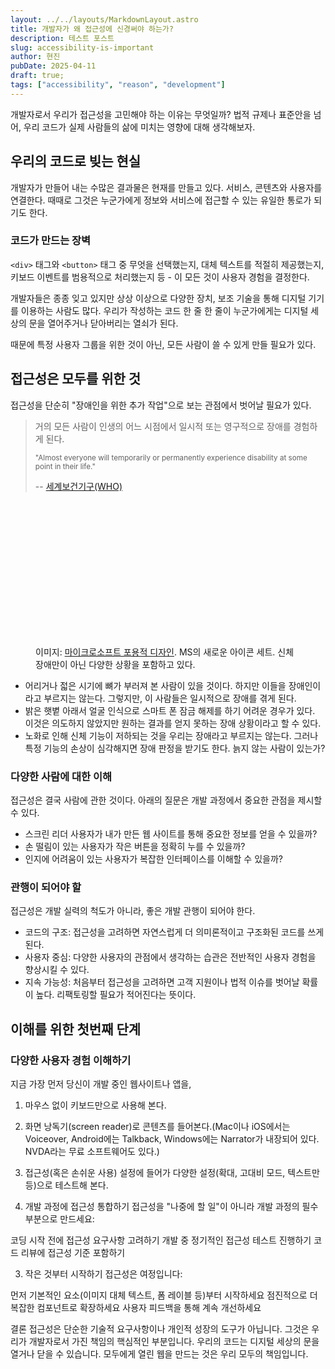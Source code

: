 ```yaml
---
layout: ../../layouts/MarkdownLayout.astro
title: 개발자가 왜 접근성에 신경써야 하는가?
description: 테스트 포스트
slug: accessibility-is-important
author: 현진
pubDate: 2025-04-11
draft: true;
tags: ["accessibility", "reason", "development"]
---
```


개발자로서 우리가 접근성을 고민해야 하는 이유는 무엇일까? 법적 규제나 표준안을 넘어, 우리 코드가 실제 사람들의 삶에 미치는 영향에 대해 생각해보자.

## 우리의 코드로 빚는 현실
개발자가 만들어 내는 수많은 결과물은 현재를 만들고 있다. 서비스, 콘텐츠와 사용자를 연결한다. 때때로 그것은 누군가에게 정보와 서비스에 접근할 수 있는 유일한 통로가 되기도 한다.

### 코드가 만드는 장벽
`<div>` 태그와 `<button>` 태그 중 무엇을 선택했는지, 대체 텍스트를 적절히 제공했는지, 키보드 이벤트를 범용적으로 처리했는지 등 - 이 모든 것이 사용자 경험을 결정한다.

개발자들은 종종 잊고 있지만 상상 이상으로 다양한 장치, 보조 기술을 통해 디지털 기기를 이용하는 사람도 많다. 우리가 작성하는 코드 한 줄 한 줄이 누군가에게는 디지털 세상의 문을 열어주거나 닫아버리는 열쇠가 된다.

때문에 특정 사용자 그룹을 위한 것이 아닌, 모든 사람이 쓸 수 있게 만들 필요가 있다.


## 접근성은 모두를 위한 것
접근성을 단순히 "장애인을 위한 추가 작업"으로 보는 관점에서 벗어날 필요가 있다.

> 거의 모든 사람이 인생의 어느 시점에서 일시적 또는 영구적으로 장애를 경험하게 된다.
>
> <small>"Almost everyone will temporarily or permanently experience disability at some point in their life."</small>
>
> -- [세계보건기구(WHO)](https://www.who.int/southeastasia/activities/strengthening-disability-inclusion-in-health-services "World Health Organization")

<figure>
	<svg role="img" aria-label="다양한 사람들이 다양한 옷차림으로 모여 있고, 눈에 띄는 장애가 있는 사람들도 있다." viewBox="0 0 712 388" fill="none" xmlns="http://www.w3.org/2000/svg">
		<title>다양한 사람들이 다양한 옷차림으로 모여 있고, 눈에 띄는 장애가 있는 사람들도 있다.</title>
		<g clip-path="url(#clip0_666_21511)">
			<path d="M331.394 35.7058V43.2174C331.394 54.21 340.38 63.0041 351.383 63.0041C362.386 63.0041 371.371 54.0268 371.371 43.2174V33.1409" stroke-miterlimit="10"></path>
			<path d="M371.371 40.6525V33.141C371.371 22.1483 362.386 13.3542 351.383 13.3542C340.38 13.3542 331.394 22.3315 331.394 33.141V43.2174" stroke-miterlimit="10"></path>
			<path d="M336.346 105.509V165.419M366.237 165.419V83.1572" stroke-miterlimit="10"></path>
			<path d="M380.863 128.312V93.5019C380.863 77.013 367.476 63.6387 350.972 63.6387C334.467 63.6387 321.081 77.013 321.081 93.5019V105.96H356.107" stroke-miterlimit="10"></path>
			<path d="M336.346 127.86H366.237" stroke-miterlimit="10"></path>
			<path d="M336.346 117.967H366.237" stroke-miterlimit="10"></path>
			<path d="M331.394 35.5225C331.394 42.6677 336.712 48.8968 344.047 51.4617C344.231 49.6296 345.698 48.164 347.165 48.164H355.417C357.067 48.164 358.351 49.6296 358.535 51.4617C366.237 49.08 371.188 42.8509 371.188 35.5225" stroke-miterlimit="10"></path>
			<path d="M371.188 33.1409H331.394" stroke-miterlimit="10"></path>
			<path d="M635.991 80.5925V113.021M665.882 113.021V80.5925" stroke-miterlimit="10"></path>
			<path d="M640.943 122.914V155.342M660.932 155.342V122.914" stroke-miterlimit="10"></path>
			<path d="M620.957 122.914V91.5848C620.957 75.8287 632.51 62.0879 648.281 60.8055C666.069 59.3398 680.923 73.2638 680.923 90.6687V123.097" stroke-miterlimit="10"></path>
			<path d="M660.748 63.0039C660.748 68.5002 656.347 72.8973 650.846 72.8973C645.344 72.8973 640.943 68.5002 640.943 63.0039" stroke-miterlimit="10"></path>
			<path d="M628.472 100.562V165.419" stroke-miterlimit="10"></path>
			<path d="M673.402 100.562V165.419" stroke-miterlimit="10"></path>
			<path d="M623.338 132.808H627.006" stroke-miterlimit="10"></path>
			<path d="M674.686 132.808H678.353" stroke-miterlimit="10"></path>
			<path d="M630.856 113.021H670.834" stroke-miterlimit="10"></path>
			<path d="M633.424 155.342H668.266" stroke-miterlimit="10"></path>
			<path d="M531.097 107.891V90.4858C531.097 73.9969 517.71 60.6226 501.205 60.6226C484.701 60.6226 471.314 73.9969 471.314 90.4858" stroke-miterlimit="10"></path>
			<path d="M491.12 140.319V165.236M511.108 165.236V140.319" stroke-miterlimit="10" stroke-linejoin="round"></path>
			<path d="M511.107 63.0039C511.107 68.5002 506.706 72.8973 501.205 72.8973C495.703 72.8973 491.302 68.5002 491.302 63.0039" stroke-miterlimit="10" stroke-linecap="round" stroke-linejoin="round"></path>
			<path d="M501.021 73.0812V95.4328" stroke-miterlimit="10"></path>
			<path d="M516.059 85.5391V102.944L521.01 140.319H481.033L486.167 102.944" stroke-miterlimit="10"></path>
			<path d="M483.6 35.7061V43.2177C483.6 52.9278 491.485 60.6226 501.021 60.6226C510.74 60.6226 518.442 52.7446 518.442 43.2177V35.7061" stroke-miterlimit="10"></path>
			<path d="M476.083 45.5993V32.5913C476.083 19.217 487.636 8.22437 501.023 8.22437C514.41 8.22437 525.963 19.0338 525.963 32.5913V45.5993" stroke-miterlimit="10"></path>
			<path d="M486.168 100.562H496.071" stroke-miterlimit="10"></path>
			<path d="M506.158 100.562H513.493" stroke-miterlimit="10"></path>
			<path d="M473.698 35.8889H528.53" stroke-miterlimit="10"></path>
			<path d="M486.169 102.761C486.169 111.005 479.567 117.601 471.315 117.601C463.063 117.601 456.461 111.005 456.461 102.761C456.461 94.5162 463.063 87.9207 471.315 87.9207C479.384 88.1039 486.169 94.6994 486.169 102.761Z" stroke-miterlimit="10"></path>
			<path d="M531.097 115.402V165.235" stroke-miterlimit="10"></path>
			<path d="M501.021 35.7054V10.7888" stroke-miterlimit="10"></path>
			<path d="M523.579 122.914H538.433" stroke-miterlimit="10"></path>
			<path d="M476.083 50.5463V60.6228" stroke-miterlimit="10"></path>
			<path d="M525.961 50.5463V60.6228" stroke-miterlimit="10"></path>
			<path d="M501.023 105.509C503.758 105.509 505.974 103.294 505.974 100.562C505.974 97.8303 503.758 95.6156 501.023 95.6156C498.289 95.6156 496.072 97.8303 496.072 100.562C496.072 103.294 498.289 105.509 501.023 105.509Z" stroke-miterlimit="10"></path>
			<path d="M525.045 10.9727C524.128 13.7208 521.561 15.5529 518.443 15.5529" stroke-miterlimit="10"></path>
			<path d="M476.083 10.9727C477 13.7208 479.567 15.5529 482.685 15.5529" stroke-miterlimit="10"></path>
			<path d="M493.686 48.1647C494.969 51.096 497.903 53.1113 501.204 53.1113C504.505 53.1113 507.439 51.096 508.723 48.1647H493.686Z" class="fills"></path>
			<path d="M44.2168 48.1647C45.5005 51.096 48.4346 53.1113 51.7354 53.1113C55.0363 53.1113 57.9704 51.096 59.2541 48.1647H44.2168Z" class="fills"></path>
			<path d="M321.307 93.0507H348.814" stroke-miterlimit="10"></path>
			<path d="M348.266 105.509V65.5688" stroke-miterlimit="10"></path>
			<path d="M64.2065 93.0507C66.9573 93.0507 69.1579 95.2492 69.1579 97.9973C69.1579 100.746 66.9573 102.944 64.2065 102.944" stroke-miterlimit="10"></path>
			<path d="M36.6997 80.5925V165.236" stroke-miterlimit="10"></path>
			<path d="M21.8452 127.861V90.4858C21.8452 73.9969 35.2321 60.6226 51.7364 60.6226C68.2408 60.6226 81.6278 73.9969 81.6278 90.4858V110.456H64.2065" stroke-miterlimit="10"></path>
			<path d="M36.6997 120.349H66.7743V165.236" stroke-miterlimit="10"></path>
			<path d="M31.7485 30.5758V40.6524C31.7485 51.645 40.7342 60.439 51.7372 60.439C62.74 60.439 71.7258 51.4618 71.7258 40.6524V28.0109" stroke-miterlimit="10"></path>
			<path d="M31.7485 31.3085V13.5372L35.9663 8.95691L39.8173 12.9875L43.8517 8.95691L47.8861 12.9875L51.7372 8.95691L55.7715 12.9875L59.8059 8.95691L63.8403 12.9875L67.6915 8.95691L71.7258 12.9875V30.7589" stroke-miterlimit="10"></path>
			<path d="M31.7485 25.6295H71.7258" stroke-miterlimit="10"></path>
			<path d="M61.6389 93.0507H49.1689V110.456H61.6389V93.0507Z" stroke-miterlimit="10"></path>
			<path d="M36.6997 130.425H66.7743" stroke-miterlimit="10"></path>
			<path d="M64.2065 63.0039L51.7366 73.0805L39.2666 63.0039" stroke-miterlimit="10" stroke-linejoin="bevel"></path>
			<path d="M186.52 80.5925V165.419M216.411 165.419V80.5925" stroke-miterlimit="10"></path>
			<path d="M171.67 127.861V90.4858C171.67 73.9969 185.057 60.6226 201.562 60.6226C218.066 60.6226 231.453 73.9969 231.453 90.4858V127.861" stroke-miterlimit="10"></path>
			<path d="M186.52 125.479H216.595" stroke-miterlimit="10"></path>
			<path d="M186.52 113.021H216.595" stroke-miterlimit="10"></path>
			<path d="M181.573 30.576V40.6526C181.573 51.6452 190.558 60.4392 201.561 60.4392C212.564 60.4392 221.55 51.462 221.55 40.6526V30.576" stroke-miterlimit="10"></path>
			<path d="M201.561 10.7888C190.558 10.7888 181.573 19.7661 181.573 30.5755V40.652" stroke-miterlimit="10"></path>
			<path d="M196.607 43.2176C193.856 43.2176 191.656 41.019 191.656 38.2709C191.656 35.5227 193.856 33.3242 196.607 33.3242" stroke-miterlimit="10"></path>
			<path d="M211.461 63.0039C211.461 68.5002 207.06 72.8973 201.558 72.8973C196.057 72.8973 191.656 68.5002 191.656 63.0039" stroke-miterlimit="10" stroke-linecap="round" stroke-linejoin="round"></path>
			<path d="M189.09 14.2698C189.09 14.453 189.273 14.453 189.273 14.6362C195.692 23.4303 206.144 29.2931 217.881 29.2931C221.182 29.2931 224.483 28.7435 227.6 27.8274C225.216 18.1172 215.13 10.7888 203.21 10.7888H199.176" stroke-miterlimit="10"></path>
			<path d="M216.597 52.928C213.296 52.928 210.362 50.9127 209.078 47.9813H219.164" class="fills"></path>
			<path d="M635.991 53.1113C639.292 53.1113 642.226 51.096 643.51 48.1647H633.424" class="fills"></path>
			<path d="M630.856 35.7061V40.8359C630.856 51.8285 639.842 60.6226 650.845 60.6226C661.848 60.6226 670.834 51.6453 670.834 40.8359V35.7061" stroke-miterlimit="10"></path>
			<path d="M670.834 35.706H613.435V32.9578C613.435 32.9578 620.037 25.8126 630.856 25.8126" stroke-miterlimit="10"></path>
			<path d="M631.224 28.1943V13.3542H653.963C663.315 13.3542 670.834 21.2323 670.834 30.576V35.5227" stroke-miterlimit="10"></path>
			<path d="M461.229 298.979V297.513C461.229 281.024 474.065 266.917 490.57 266.55H496.071" stroke-miterlimit="10"></path>
			<path d="M476.266 246.581C476.266 257.757 485.252 266.551 496.255 266.551C507.258 266.551 516.243 257.574 516.243 246.764V236.688" stroke-miterlimit="10"></path>
			<path d="M493.687 236.688H521.195C521.195 226.794 512.209 216.901 501.206 216.901C501.206 216.901 496.805 216.718 496.255 216.718C485.252 216.718 476.266 225.695 476.266 236.505V246.581" stroke-miterlimit="10"></path>
			<path d="M31.9312 246.581V254.276C31.9312 265.268 40.9169 274.062 51.9198 274.062C62.9228 274.062 71.9085 265.085 71.9085 254.276V244.199" stroke-miterlimit="10"></path>
			<path d="M71.9085 251.711V244.199C71.9085 233.206 62.9228 224.412 51.9198 224.412C40.9169 224.412 31.9312 233.39 31.9312 244.199V254.276" stroke-miterlimit="10"></path>
			<path d="M66.7749 373.912V289.086" stroke-miterlimit="10"></path>
			<path d="M36.8823 289.086V373.912" stroke-miterlimit="10"></path>
			<path d="M70.0728 275.161C77.2247 280.658 81.8092 289.269 81.8092 298.979V336.354" stroke-miterlimit="10"></path>
			<path d="M21.8452 336.354V298.979C21.8452 290.002 25.6962 282.124 31.9312 276.628" stroke-miterlimit="10"></path>
			<path d="M36.8823 333.971H66.7735" stroke-miterlimit="10"></path>
			<path d="M36.8823 323.896H66.7735" stroke-miterlimit="10"></path>
			<path d="M69.3421 261.603L77.5942 266.183V269.115L51.7374 291.649L26.064 269.115V266.183L33.9494 261.786" stroke-miterlimit="10"></path>
			<path d="M51.7368 291.651V333.972" stroke-miterlimit="10"></path>
			<path d="M31.9312 244.199H71.7251" stroke-miterlimit="10"></path>
			<path d="M31.9312 251.527H71.7251" stroke-miterlimit="10"></path>
			<path d="M494.971 371.347C513.606 371.347 528.713 356.255 528.713 337.637C528.713 319.019 513.606 303.926 494.971 303.926C476.335 303.926 461.229 319.019 461.229 337.637C461.229 356.255 476.335 371.347 494.971 371.347Z" stroke-miterlimit="10"></path>
			<path d="M503.59 266.733V306.49" stroke-miterlimit="10"></path>
			<path d="M463.796 304.109H526.146" stroke-miterlimit="10"></path>
			<path d="M488.735 291.651H501.205" stroke-miterlimit="10"></path>
			<path d="M488.735 279.192H501.205" stroke-miterlimit="10"></path>
			<path d="M471.132 361.453L518.811 314.002" stroke-miterlimit="10"></path>
			<path d="M471.132 314.002L518.811 361.453" stroke-miterlimit="10"></path>
			<path d="M528.711 333.971L550.533 356.506L558.419 348.811" stroke-miterlimit="10"></path>
			<path d="M537.332 371.347C540.776 371.347 543.567 368.558 543.567 365.118C543.567 361.677 540.776 358.888 537.332 358.888C533.889 358.888 531.097 361.677 531.097 365.118C531.097 368.558 533.889 371.347 537.332 371.347Z" stroke-miterlimit="10"></path>
			<path d="M445.641 266.733H461.228V338.918" stroke-miterlimit="10"></path>
			<path d="M59.4385 284.139V298.979" stroke-miterlimit="10"></path>
			<path d="M44.2168 284.139V298.979" stroke-miterlimit="10"></path>
			<path d="M51.92 224.228C56.0725 224.228 59.4387 220.865 59.4387 216.716C59.4387 212.568 56.0725 209.205 51.92 209.205C47.7676 209.205 44.4014 212.568 44.4014 216.716C44.4014 220.865 47.7676 224.228 51.92 224.228Z" stroke-miterlimit="10"></path>
			<path d="M186.706 286.52V371.347M216.597 371.347V286.52" stroke-miterlimit="10"></path>
			<path d="M186.706 331.407H216.597" stroke-miterlimit="10"></path>
			<path d="M186.706 341.484H216.597" stroke-miterlimit="10"></path>
			<path d="M171.67 333.972V296.597C171.67 280.108 185.057 266.733 201.562 266.733C218.066 266.733 231.453 280.108 231.453 296.597V301.543" stroke-miterlimit="10"></path>
			<path d="M211.648 269.116C211.648 274.613 207.246 279.01 201.745 279.01C196.244 279.01 191.842 274.613 191.842 269.116" stroke-miterlimit="10" stroke-linecap="round" stroke-linejoin="round"></path>
			<path d="M199.176 248.047C199.176 251.528 196.425 254.276 192.941 254.276C189.456 254.276 186.706 251.528 186.706 248.047" class="fills"></path>
			<path d="M216.597 248.047C216.597 251.528 213.846 254.276 210.362 254.276C206.878 254.276 204.127 251.528 204.127 248.047" class="fills"></path>
			<path d="M231.633 371.346V309.054H241.535" stroke-miterlimit="10"></path>
			<path d="M221.55 239.252V246.214C221.55 256.107 214.582 265.085 204.679 266.55C192.392 268.382 181.573 258.856 181.573 246.947V239.252" stroke-miterlimit="10"></path>
			<path d="M139.209 371.346C139.209 366.583 143.06 362.919 147.645 362.919C152.229 362.919 156.08 366.766 156.08 371.346" stroke-miterlimit="10"></path>
			<path d="M157.182 368.966H159.749C166.351 368.966 171.669 363.653 171.669 357.057V356.507" stroke-miterlimit="10"></path>
			<path d="M156.63 371.347C156.63 357.423 145.443 346.247 131.506 346.247" stroke-miterlimit="10"></path>
			<path d="M129.124 346.431H116.654L111.703 338.919L129.308 331.407V371.347" stroke-miterlimit="10"></path>
			<path d="M129.307 331.407V324.079" stroke-miterlimit="10"></path>
			<path d="M221.55 246.58H181.573" stroke-miterlimit="10"></path>
			<path d="M221.55 246.58H224.117C229.068 246.58 233.653 242.916 233.653 237.969C233.653 237.969 233.653 237.602 233.653 237.419C233.47 233.755 231.269 230.641 228.152 229.358C229.802 226.243 229.619 222.213 227.051 219.281L226.685 218.915C224.301 216.167 220.45 215.251 217.332 216.35C216.598 213.052 214.214 210.304 210.73 209.388C210.73 209.388 210.363 209.388 210.363 209.205C207.062 208.472 203.578 209.571 201.378 212.136C199.177 209.755 195.693 208.472 192.392 209.388C188.908 210.304 186.34 213.052 185.607 216.35C182.306 215.251 178.455 216.167 176.071 219.098L175.888 219.281C173.504 222.213 173.137 226.06 174.787 229.175C171.67 230.457 169.286 233.572 169.103 237.236V237.786C169.103 242.732 173.137 246.763 178.088 246.763H179.005" stroke-miterlimit="10"></path>
			<path d="M221.55 239.253C221.55 228.26 181.573 228.26 181.573 239.253" stroke-miterlimit="10"></path>
			<path d="M658.548 256.658C657.264 253.726 654.33 251.711 651.029 251.711C647.729 251.711 644.794 253.726 643.511 256.658H658.548Z" class="fills"></path>
			<path d="M651.03 266.55V321.513" stroke-miterlimit="10"></path>
			<path d="M635.991 286.52V371.347" stroke-miterlimit="10"></path>
			<path d="M680.92 333.972V297.147C680.92 280.475 667.166 266.917 650.478 267.284C633.974 267.65 621.137 281.757 621.137 298.246V301.727H618.57V256.841" stroke-miterlimit="10"></path>
			<path d="M635.991 331.407H665.882" stroke-miterlimit="10"></path>
			<path d="M635.991 321.515H665.882" stroke-miterlimit="10"></path>
			<path d="M631.039 246.581V234.123C631.039 234.123 626.271 234.123 626.087 234.123C626.087 226.611 631.039 220.748 636.173 217.634V204.26C636.173 209.389 642.408 214.153 651.027 214.153H651.577C662.58 214.153 671.199 224.413 671.199 235.405V246.581C666.248 246.581 658.363 242.367 658.363 229.726C658.363 235.405 653.962 236.504 648.277 236.504H641.308C640.941 236.688 640.391 246.581 631.039 246.581Z" stroke-miterlimit="10"></path>
			<path d="M631.041 244.199V247.314C631.041 258.306 640.027 267.1 651.03 267.1C662.033 267.1 671.018 258.123 671.018 247.314" stroke-miterlimit="10"></path>
			<path d="M665.882 371.347V286.52" stroke-miterlimit="10"></path>
			<path d="M44.4014 261.786C45.685 264.718 48.6192 266.733 51.92 266.733C55.2209 266.733 58.155 264.718 59.4387 261.786H44.4014Z" class="fills"></path>
			<path d="M336.529 294.032V371.347M366.42 371.347V291.467" stroke-miterlimit="10"></path>
			<path d="M381.458 333.972V296.597C381.458 280.108 368.071 266.733 351.566 266.733C335.062 266.733 321.675 280.108 321.675 296.597V301.543H319.108L301.687 274.062" stroke-miterlimit="10"></path>
			<path d="M336.529 331.407H366.42" stroke-miterlimit="10"></path>
			<path d="M336.529 321.515H366.42" stroke-miterlimit="10"></path>
			<path d="M331.394 246.765C331.394 258.673 342.214 268.2 354.5 266.368C364.403 264.902 371.371 255.925 371.371 246.032V237.421C371.371 227.527 364.403 218.55 354.5 217.084C342.214 215.252 331.394 224.779 331.394 236.688V246.765Z" stroke-miterlimit="10"></path>
			<path d="M373.94 276.627H379.808C384.393 276.627 387.693 272.413 387.693 267.833C387.693 267.833 381.459 267.833 381.459 262.52V237.42C381.459 234.305 379.625 231.924 376.507 231.924C373.39 231.924 371.373 234.855 371.373 237.97V241.817" stroke-miterlimit="10"></path>
			<path d="M368.254 254.093C357.618 254.093 348.999 245.482 348.999 234.856H331.578" stroke-miterlimit="10"></path>
			<path d="M305.538 265.819L315.624 280.842" stroke-miterlimit="10"></path>
			<path d="M336.53 259.038C339.831 259.038 342.765 257.023 344.049 254.092H333.963" class="fills"></path>
			<path d="M511.108 259.038C507.808 259.038 504.874 257.023 503.59 254.092H513.676" class="fills"></path>
			<path d="M354.498 266.367V318.948" stroke-miterlimit="10"></path>
			<path d="M478.649 254.092C488.369 254.092 496.071 246.214 496.071 236.687V234.122" stroke-miterlimit="10"></path>
		</g>
		<defs>
			<clipPath id="clip0_666_21511">
				<rect width="712" height="388" class="fills">
			</rect>
			</clipPath>
		</defs>
	</svg>
	<figcaption>이미지: <a href="https://inclusive.microsoft.design">마이크로소프트 포용적 디자인</a>. MS의 새로운 아이콘 세트. 신체 장애만이 아닌 다양한 상황을 포함하고 있다.</figcaption>
</figure>

* 어리거나 젋은 시기에 뼈가 부러져 본 사람이 있을 것이다. 하지만 이들을 장애인이라고 부르지는 않는다. 그렇지만, 이 사람들은 일시적으로 장애를 겪게 된다.
* 밝은 햇볕 아래서 얼굴 인식으로 스마트 폰 잠금 해제를 하기 어려운 경우가 있다. 이것은 의도하지 않았지만 원하는 결과를 얻지 못하는 장애 상황이라고 할 수 있다.
* 노화로 인해 신체 기능이 저하되는 것을 우리는 장애라고 부르지는 않는다. 그러나 특정 기능의 손상이 심각해지면 장애 판정을 받기도 한다. 늙지 않는 사람이 있는가?

### 다양한 사람에 대한 이해
접근성은 결국 사람에 관한 것이다. 아래의 질문은 개발 과정에서 중요한 관점을 제시할 수 있다.

* 스크린 리더 사용자가 내가 만든 웹 사이트를 통해 중요한 정보를 얻을 수 있을까?
* 손 떨림이 있는 사용자가 작은 버튼을 정확히 누를 수 있을까?
* 인지에 어려움이 있는 사용자가 복잡한 인터페이스를 이해할 수 있을까?


### 관행이 되어야 할
접근성은 개발 실력의 척도가 아니라, 좋은 개발 관행이 되어야 한다.

* 코드의 구조: 접근성을 고려하면 자연스럽게 더 의미론적이고 구조화된 코드를 쓰게 된다.
* 사용자 중심: 다양한 사용자의 관점에서 생각하는 습관은 전반적인 사용자 경험을 향상시킬 수 있다.
* 지속 가능성: 처음부터 접근성을 고려하면 고객 지원이나 법적 이슈를 벗어날 확률이 높다. 리팩토링할 필요가 적어진다는 뜻이다.

## 이해를 위한 첫번째 단계
### 다양한 사용자 경험 이해하기
지금 가장 먼저 당신이 개발 중인 웹사이트나 앱을,

1. 마우스 없이 키보드만으로 사용해 본다.
1. 화면 낭독기(screen reader)로 콘텐츠를 들어본다.(Mac이나 iOS에서는 Voiceover, Android에는 Talkback, Windows에는 Narrator가 내장되어 있다. NVDA라는 무료 소프트웨어도 있다.)
1. 접근성(혹은 손쉬운 사용) 설정에 들어가 다양한 설정(확대, 고대비 모드, 텍스트만 등)으로 테스트해 본다.

2. 개발 과정에 접근성 통합하기
접근성을 "나중에 할 일"이 아니라 개발 과정의 필수 부분으로 만드세요:

코딩 시작 전에 접근성 요구사항 고려하기
개발 중 정기적인 접근성 테스트 진행하기
코드 리뷰에 접근성 기준 포함하기

3. 작은 것부터 시작하기
접근성은 여정입니다:

먼저 기본적인 요소(이미지 대체 텍스트, 폼 레이블 등)부터 시작하세요
점진적으로 더 복잡한 컴포넌트로 확장하세요
사용자 피드백을 통해 계속 개선하세요

결론
접근성은 단순한 기술적 요구사항이나 개인적 성장의 도구가 아닙니다. 그것은 우리가 개발자로서 가진 책임의 핵심적인 부분입니다. 우리의 코드는 디지털 세상의 문을 열거나 닫을 수 있습니다. 모두에게 열린 웹을 만드는 것은 우리 모두의 책임입니다.

<style lang="scss">
	figure svg path {
		stroke-width: 4;
	}
	#main-content {
		figure svg path {
			stroke: black;
		}
		.fills {
			fill: black;
		}
	}
	.darkmode {
		#main-content {
			figure svg path {
				stroke: white;
			}
			.fills {
				fill: white;
			}
		}
	}
</style>